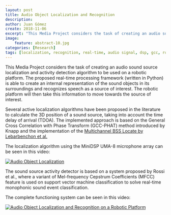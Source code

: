 ```yaml
---
layout: post
title: Audio Object Localization and Recognition
description: 
author: Juan Gómez
create: 2018-11-06
excerpt: "This Media Project considers the task of creating an audio sound source localization and activity detection algorithm to be used on a robotic platform."
image:
    feature: abstract-10.jpg
categories: [Research]
tags: [localization, recognition, real-time, audio signal, dsp, gcc, roomba robot]
---
```


This Media Project considers the task of creating an audio sound source localization and activity detection algorithm to be used on a robotic platform. The proposed real-time processing framework (written in Python) is able to create an internal representation of the sound objects in its surroundings and recognizes speech as a source of interest. The robotic platform will then take this information to move towards the source of interest.

Several active localization algorithms have been proposed in the literature to calculate the 3D position of a sound source, taking into account the time delay of arrival (TDOA). The implemented approach is based on the General Cross Correlation with Phase Transform (GCC-PHAT) method introduced by Knapp and the implementation of the [Multichannel BSS Locate by Lebarbenchon et al.](http://bass-db.gforge.inria.fr/bss_locate/) 

The localization algorithm using the MiniDSP UMA-8 microphone array can be seen in this video:

[![Audio Object Localization](https://img.youtube.com/vi/pNkb4o70zHs/0.jpg)](https://www.youtube.com/watch?v=pNkb4o70zHs)

The sound source activity detector is based on a system proposed by Rossi et al., where a variant of Mel-frequency Cepstrum Coefficients (MFCC) feature is used on support vector machine classification to solve real-time monophonic sound event classification.

The complete functioning system can be seen in this video:

[![Audio Object Localization and Recognition on a Robotic Platform](https://img.youtube.com/vi/4iSJTyEVjYc/0.jpg)](https://www.youtube.com/watch?v=4iSJTyEVjYc)